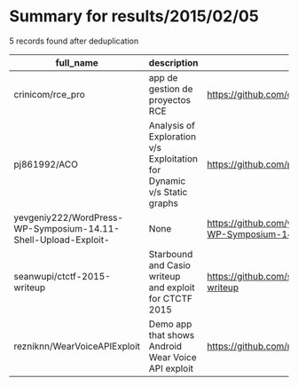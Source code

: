 
# Summary for results/2015/02/05
    
5 records found after deduplication

| full_name | description | html_url | matched_list | matched_count | pushed_at | size | stargazers_count | language | forks_count |
|----------------------------------------------------------------|------------------------------------------------------------------------|-----------------------------------------------------------------------------------|----------------|-----------------|---------------------------|--------|--------------------|--------------|---------------|
| crinicom/rce_pro | app de gestion de proyectos RCE | https://github.com/crinicom/rce_pro | ['rce'] | 1 | 2015-02-05 11:24:14+00:00 | 5112 | 0 | CSS | 0 |
| pj861992/ACO | Analysis of Exploration v/s Exploitation for Dynamic v/s Static graphs | https://github.com/pj861992/ACO | ['exploit'] | 1 | 2015-02-05 00:43:02+00:00 | 776 | 0 | OpenEdge ABL | 0 |
| yevgeniy222/WordPress-WP-Symposium-14.11-Shell-Upload-Exploit- | None | https://github.com/yevgeniy222/WordPress-WP-Symposium-14.11-Shell-Upload-Exploit- | ['exploit'] | 1 | 2015-02-05 00:29:39+00:00 | 0 | 0 | | 0 |
| seanwupi/ctctf-2015-writeup | Starbound and Casio writeup and exploit for CTCTF 2015 | https://github.com/seanwupi/ctctf-2015-writeup | ['exploit'] | 1 | 2015-02-05 13:21:56+00:00 | 172 | 10 | Python | 0 |
| rezniknn/WearVoiceAPIExploit | Demo app that shows Android Wear Voice API exploit | https://github.com/rezniknn/WearVoiceAPIExploit | ['exploit'] | 1 | 2015-02-05 23:01:56+00:00 | 752 | 0 | Java | 0 |
